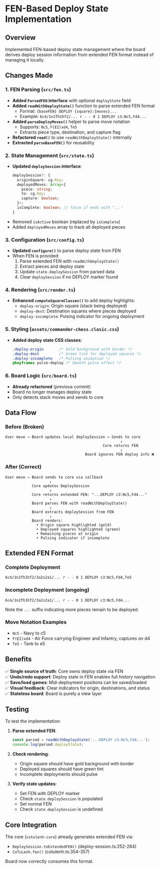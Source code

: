 # FEN-Based Deploy State Implementation

## Overview

Implemented FEN-based deploy state management where the board derives deploy session information from extended FEN format instead of managing it locally.

## Changes Made

### 1. FEN Parsing (`src/fen.ts`)

- **Added `ParsedFEN` interface** with optional `deployState` field
- **Added `readWithDeployState()`** function to parse extended FEN format
  - Format: `{baseFEN} DEPLOY {square}:{moves}...`
  - Example: `6c4/1n2fh1hf2/... r - - 0 1 DEPLOY c3:Nc5,Fd4...`
- **Added `parseDeployMoves()`** helper to parse move notation
  - Supports: `Nc5`, `F(EI)xd4`, `Te5`
  - Extracts piece type, destination, and capture flag
- **Refactored `read()`** to use `readWithDeployState()` internally
- **Extracted `parseBaseFEN()`** for reusability

### 2. State Management (`src/state.ts`)

- **Updated `deploySession` interface**:
  ```typescript
  deploySession?: {
    originSquare: cg.Key;
    deployedMoves: Array<{
      piece: string;
      to: cg.Key;
      capture: boolean;
    }>;
    isComplete: boolean; // false if ends with "..."
  }
  ```
- Removed `isActive` boolean (replaced by `isComplete`)
- Added `deployedMoves` array to track all deployed pieces

### 3. Configuration (`src/config.ts`)

- **Updated `configure()`** to parse deploy state from FEN
- When FEN is provided:
  1. Parse extended FEN with `readWithDeployState()`
  2. Extract pieces and deploy state
  3. Update `state.deploySession` from parsed data
  4. Clear `deploySession` if no DEPLOY marker found

### 4. Rendering (`src/render.ts`)

- **Enhanced `computeSquareClasses()`** to add deploy highlights:
  - `deploy-origin`: Origin square (stack being deployed)
  - `deploy-dest`: Destination squares where pieces deployed
  - `deploy-incomplete`: Pulsing indicator for ongoing deployment

### 5. Styling (`assets/commander-chess.clasic.css`)

- **Added deploy state CSS classes**:
  ```css
  .deploy-origin       /* Gold background with border */
  .deploy-dest         /* Green tint for deployed squares */
  .deploy-incomplete   /* Pulsing animation */
  @keyframes pulse-deploy /* Smooth pulse effect */
  ```

### 6. Board Logic (`src/board.ts`)

- **Already refactored** (previous commit)
- Board no longer manages deploy state
- Only detects stack moves and sends to core

## Data Flow

### Before (Broken)

```
User move → Board updates local deploySession → Sends to core
                                                    ↓
                                            Core returns FEN
                                                    ↓
                                    Board ignores FEN deploy info ❌
```

### After (Correct)

```
User move → Board sends to core via callback
                    ↓
            Core updates DeploySession
                    ↓
            Core returns extended FEN: "...DEPLOY c3:Nc5,Fd4..."
                    ↓
            Board parses FEN with readWithDeployState()
                    ↓
            Board extracts deploySession from FEN
                    ↓
            Board renders:
              • Origin square highlighted (gold)
              • Deployed squares highlighted (green)
              • Remaining pieces at origin
              • Pulsing indicator if incomplete
```

## Extended FEN Format

### Complete Deployment

```
6c4/1n2fh1hf2/3a2s2a1/... r - - 0 1 DEPLOY c3:Nc5,Fd4,Te5
```

### Incomplete Deployment (ongoing)

```
6c4/1n2fh1hf2/3a2s2a1/... r - - 0 1 DEPLOY c3:Nc5,Fd4...
```

Note the `...` suffix indicating more pieces remain to be deployed.

### Move Notation Examples

- `Nc5` - Navy to c5
- `F(EI)xd4` - Air Force carrying Engineer and Infantry, captures on d4
- `Te5` - Tank to e5

## Benefits

✅ **Single source of truth**: Core owns deploy state via FEN  
✅ **Undo/redo support**: Deploy state in FEN enables full history navigation  
✅ **Save/load games**: Mid-deployment positions can be saved/loaded  
✅ **Visual feedback**: Clear indicators for origin, destinations, and status  
✅ **Stateless board**: Board is purely a view layer

## Testing

To test the implementation:

1. **Parse extended FEN**:

   ```typescript
   const parsed = readWithDeployState('...DEPLOY c3:Nc5,Fd4...');
   console.log(parsed.deployState);
   ```

2. **Check rendering**:

   - Origin square should have gold background with border
   - Deployed squares should have green tint
   - Incomplete deployments should pulse

3. **Verify state updates**:
   - Set FEN with DEPLOY marker
   - Check `state.deploySession` is populated
   - Set normal FEN
   - Check `state.deploySession` is undefined

## Core Integration

The core (`cotulenh-core`) already generates extended FEN via:

- `DeploySession.toExtendedFEN()` (deploy-session.ts:252-284)
- `CoTuLenh.fen()` (cotulenh.ts:354-357)

Board now correctly consumes this format.
